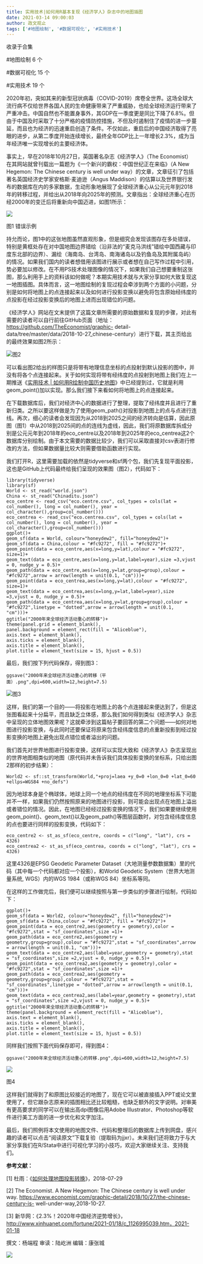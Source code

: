 ```yaml
---
title: 实用技术|如何用R基本复现《经济学人》杂志中的地图插图
date: 2021-03-14 09:00:03
author: 政文观止
tags: ['#地图绘制', '#数据可视化', '#实用技术']
---
```



收录于合集

#地图绘制 6 个

#数据可视化 15 个

#实用技术 19 个

2020年初，突如其来的新型冠状病毒（COVID-2019）席卷全世界。这场全球大流行病不仅给世界各国人民的生命健康带来了严重威胁，也给全球经济运行带来了严重冲击。中国自然也不能置身事外，其GDP在一季度更是同比下降了6.8%。但由于中国及时采取了十分严格的疫情防控措施，不但及时遏制住了疫情的进一步蔓延，而且也为经济的迅速重启创造了条件。不仅如此，重启后的中国经济取得了亮眼的进步，从第二季度开始连续增长，最终全年GDP比上一年增长2.3%，成为当年经济唯一实现增长的主要经济体。

  

事实上，早在2018年10月27日，英国著名杂志《经济学人》（The Economist）在其网站就曾刊载出一篇题为《一个新兴的霸权：中国世纪正在来临》（A
New Hegemon: The Chinese century is well under
way）的文章，文章征引了包括著名英国经济史学家安格斯·麦迪逊（Angus
Maddison）的估算以及世界银行发布的数据库在内的多家数据，生动形象地展现了全球经济重心从公元元年到2018年的转移过程，并给出从2018年向2025年的预测。文章指出：全球经济重心在历经2000年的变迁后将重新向中国迈进，如图1所示：

![](/images/153/2.jpeg)

图1 错误示例

  

持允而论，图1中的这张地图虽然直观形象，但是细究会发现该图存在多处错误，特别是黄框处存在对中国地图边界错绘（沿非法的“麦克马洪线”错绘中国西藏与印度东北部的边界）、漏绘（海南岛、台湾岛、南海诸岛以及钓鱼岛及其附属岛屿）的情况。如果我们国内的读者想借用该图进行展示或者想在自己写作过程中引用，势必要加以修改。在不用PS技术处理图像的情况下，如果我们自己想要重制这张图，那么利用手上的资料该如何做呢？本期实用技术就与大家分享如何大致复现这一地图插图。具体而言，这一地图绘制的复现过程会牵涉到两个方面的小问题，分别是如何将地图上的点连接起来以及如何进行投影变换以避免将包含原始经纬度的点投影在经过投影变换后的地图上进而出现错位的问题。

  

《经济学人》网站在文末提供了这篇文章所需要的原始数据和复现的步骤，对此有需要的读者可以自行前往GitHub页面（地址：https://github.com/TheEconomist/graphic-
detail-data/tree/master/data/2018-10-27_chinese-century）进行下载，其主页给出的最终效果如图2所示：

![](/images/153/3.png)图2

  

可以看出图2给出的样图只是将带有地理信息坐标的点投射到默认投影的图中，并没有将各个点连接起来。关于如何实现将带有经纬度的点投射到地图上我们在上一期推送《[实用技术
|
如何用R绘制中国历史地图](http://mp.weixin.qq.com/s?__biz=MzI5ODY0MTQ1OA==&mid=2247489196&idx=1&sn=4d203b2c597506ce950f3f4556df285f&chksm=eca3e7f1dbd46ee7d4726fa934229b8fa4f911020ace2a9604fe1964754ec3d369d47f855b92&scene=21#wechat_redirect)》中已经提到过，它就是利用geom_point()加以实现。那么我们接下来看如何将地图上的点连接起来。

  

在下载数据库后，我们对经济中心的数据进行了整理，提取了经纬度并且进行了重新归类。之所以要这样做是为了使用geom_path()对投影到地图上的点与点进行连线。再次，细心的读者会发现因为从2018到2025之间的经济转向是估算，因此原图（图1）中从2018到2025间的点的连线为虚线，因此，我们将原数据库拆成分别是公元元年到2018年的eco_centre以及2018年到2025年的eco_centrea这2个数据库分别绘制。由于本文需要的数据比较少，我们可以采取直接对csv表进行修改的方法，但如果数据量比较大则需要借助函数进行实现。

  

我们打开R，这里需要加载的依然是tidyverse和sf两个包，我们先复现平面投影，这也是GitHub上代码最终给我们呈现的效果图（图2），代码如下：

    
    
    library(tidyverse)  
    library(sf)  
    World <- st_read("world.json")  
    China <- st_read("Chinaditu.json")  
    eco_centre <- read_csv("eco.centre.csv", col_types = cols(lat = col_number(), long = col_number(), year = col_character(),group=col_number()))  
    eco_centrea <- read_csv("eco.centrea.csv", col_types = cols(lat = col_number(), long = col_number(), year = col_character(),group=col_number()))  
    ggplot()+  
    geom_sf(data = World, colour="honeydew2", fill="honeydew2")+  
    geom_sf(data = China,colour = "#fc9272", fill = "#fc9272")+  
    geom_point(data = eco_centre,aes(x=long,y=lat),colour = "#fc9272", size=1)+  
    geom_text(data = eco_centre,aes(x=long,y=lat,label=year),size =3,vjust = 0, nudge_y = 0.5)+  
    geom_path(data = eco_centre,aes(x=long,y=lat,group=group),colour = "#fc9272",arrow = arrow(length = unit(0.1, "cm")))+  
    geom_point(data = eco_centrea,aes(x=long,y=lat),colour = "#fc9272", size=1)+  
    geom_text(data = eco_centrea,aes(x=long,y=lat,label=year),size =3,vjust = 0, nudge_y = 0.5)+  
    geom_path(data = eco_centrea,aes(x=long,y=lat,group=group),colour = "#fc9272",linetype = "dotted",arrow = arrow(length = unit(0.1, "cm")))+  
    ggtitle("2000年来全球经济活动重心的转移")+  
    theme(panel.grid = element_blank(),  
    panel.background = element_rect(fill = "Aliceblue"),  
    axis.text = element_blank(),  
    axis.ticks = element_blank(),  
    axis.title = element_blank(),  
    plot.title = element_text(size = 15, hjust = 0.5))

最后，我们按下列代码保存，得到图3：

    
    
    ggsave("2000年来全球经济活动重心的转移（平面）.png",dpi=600,width=12,height=7.5)

![](/images/153/4.png)图3

  

这样，我们的第一个目的——将投影在地图上的各个点连接起来便达到了，但是这张图看起来十分扁平，而且缺乏立体感，那么我们如何得到类似《经济学人》杂志中呈现的立体地图效果呢？这就牵涉到这篇帖子要回答的第二个问题——如何对地图进行投影变换，与此同时还要保证将原来包含经纬度信息的点重新投影到经过投影变换的地图上避免出现点错位或者溢出的问题。

  

我们首先对世界地图进行投影变换，这样可以实现大致和《经济学人》杂志呈现出的世界地图相类似的地图（原代码并未告诉我们具体投影变换的坐标系，只给出图2那样的初步结果）：

    
    
    World2 <- sf::st_transform(World,"+proj=laea +y_0=0 +lon_0=0 +lat_0=60 +ellps=WGS84 +no_defs")

因为地球本身是个椭球体，地球上同一个地点的经纬度在不同的地理坐标系下可能并不一样，如果我们仍然按照原来的地图进行投影，则可能会出现点在地图上溢出或者错位的情况。因此，在地图已经经过投影变换的情况下，我们如果要继续使用geom_point()、geom_text()以及geom_path()等图层函数时，对包含经纬度信息的点也要进行同样的投影变换，代码如下：

    
    
    eco_centre2 <- st_as_sf(eco_centre, coords = c("long", "lat"), crs = 4326)  
    eco_centrea2 <- st_as_sf(eco_centrea, coords = c("long", "lat"), crs = 4326)

这里4326是EPSG Geodetic Parameter Dataset（大地测量参数数据集）里的代码（其中每一个代码都对应一个投影），和World
Geodetic System（世界大地测量系统, WGS）内的WGS 1984（或称WGS 84）坐标系等同。

  

在这样的工作做完后，我们便可以继续按照与第一步类似的步骤进行绘制，代码如下：

    
    
    ggplot()+  
    geom_sf(data = World2, colour="honeydew2", fill="honeydew2")+  
    geom_sf(data = China,colour = "#fc9272", fill = "#fc9272")+  
    geom_point(data = eco_centre2,aes(geometry = geometry),color = "#fc9272",stat = "sf_coordinates",size =1)+  
    geom_path(data = eco_centre2,aes(geometry = geometry,group=group),colour = "#fc9272",stat = "sf_coordinates",arrow = arrow(length = unit(0.1, "cm")))+  
    geom_text(data = eco_centre2,aes(label=year,geometry = geometry),stat = "sf_coordinates",size =2,vjust = 0, nudge_y = 0.5)+  
    geom_point(data = eco_centrea2,aes(geometry = geometry),color = "#fc9272",stat = "sf_coordinates",size =1)+  
    geom_path(data = eco_centrea2,aes(geometry = geometry,group=group),colour = "#fc9272",stat = "sf_coordinates",linetype = "dotted",arrow = arrow(length = unit(0.1, "cm")))+  
    geom_text(data = eco_centrea2,aes(label=year,geometry = geometry),stat = "sf_coordinates",size =2,vjust = 0, nudge_y = 0.5)+  
    ggtitle("2000年来全球经济活动重心的转移")+  
    theme(panel.background = element_rect(fill = "Aliceblue"),  
    axis.text = element_blank(),  
    axis.ticks = element_blank(),  
    axis.title = element_blank(),  
    plot.title = element_text(size = 15, hjust = 0.5))

同样我们按照下面代码保存即可，得到图4：

    
    
    ggsave("2000年来全球经济活动重心的转移.png",dpi=600,width=12,height=7.5)

![](/images/153/5.png)

图4

  

这样我们就得到了和原图比较接近的地图了，现在它可以被直接插入PPT或论文里使用了，但它跟杂志原来的插图相比还比较粗糙，也缺乏额外的文字说明。对审美有更高要求的同学可以在输出高dpi图像后用Adobe
Illustrator、Photoshop等软件进行美工方面的进一步优化和文字加注。

  

最后，我们照例将本文使用的地图文件、代码和整理后的数据库上传到网盘，感兴趣的读者可以点击“阅读原文”下载复验（提取码为jjxr）。未来我们还将致力于与大家分享我们在R/Stata中进行可视化学习的小技巧，欢迎大家继续关注、支持我们。

  

 **参考文献：**

[1]
杜雨：《[如何处理地图投影转换](https://mp.weixin.qq.com/s?__biz=MzA3Njc0NzA0MA==&mid=2653192537&idx=1&sn=34e4546c3791472f08fdc72ae83d84c8&scene=21#wechat_redirect)》，2018-07-29

[2] The Economist. A New Hegemon: The Chinese century is well under way.
https://www.economist.com/graphic-detail/2018/10/27/the-chinese-century-is-
well-under-way,2018-10-27.

[3]
新华网：《2.3%！2020年中国经济逆势增长》，http://www.xinhuanet.com/fortune/2021-01/18/c_1126995039.htm，2021-01-18

  

撰文：杨端程 审读：陆屹洲 编辑：康张城

  

![](/images/153/6.jpeg)

  

